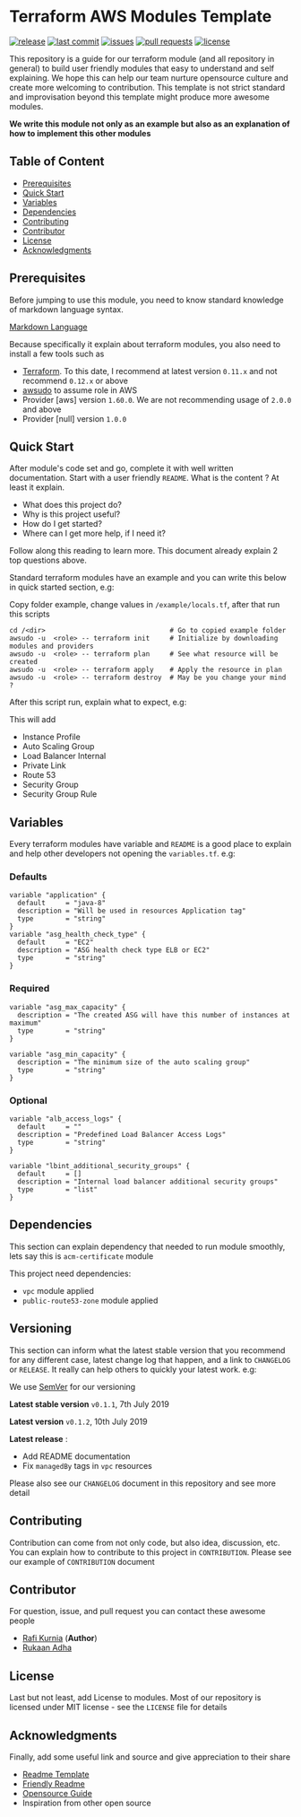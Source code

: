 # Terraform AWS Modules Template

<a href="https://github.com/traveloka/terraform-aws-modules-template/releases"><img alt="release" src="https://img.shields.io/github/tag/traveloka/terraform-aws-modules-template.svg"></a>
<a href="https://github.com/traveloka/terraform-aws-modules-template/commits/master"><img alt="last commit" src="https://img.shields.io/github/last-commit/traveloka/terraform-aws-modules-template.svg"></a>
<a href="https://github.com/traveloka/terraform-aws-modules-template/issues"><img alt="issues" src="https://img.shields.io/github/issues/traveloka/terraform-aws-modules-template.svg"></a>
<a href="https://github.com/traveloka/terraform-aws-modules-template/pulls"><img alt="pull requests" src="https://img.shields.io/github/issues-pr/traveloka/terraform-aws-modules-template.svg"></a>
<a href="https://github.com/traveloka/terraform-aws-modules-template/blob/master/LICENSE"><img alt="license" src="https://img.shields.io/github/license/traveloka/terraform-aws-modules-template.svg"></a>

This repository is a guide for our terraform module (and all repository in general) to build user friendly modules that easy to understand and self explaining. We hope this can help our team nurture opensource culture and create more welcoming to contribution. This template is not strict standard and improvisation beyond this template might produce more awesome modules.

**We write this module not only as an example but also as an explanation of how to implement this other modules**

## Table of Content

- [Prerequisites](#Prerequisites)
- [Quick Start](#Quick-Start)
- [Variables](#Variables)
- [Dependencies](#Dependencies)
- [Contributing](#Contributing)
- [Contributor](#Contributor)
- [License](#License)
- [Acknowledgments](#Acknowledgments)

## Prerequisites

Before jumping to use this module, you need to know standard knowledge of markdown language syntax.

[Markdown Language](https://www.markdownguide.org/basic-syntax)

Because specifically it explain about terraform modules, you also need to install a few tools such as

- [Terraform](https://releases.hashicorp.com/terraform/). To this date, I recommend at latest version `0.11.x` and not recommend `0.12.x` or above
- [awsudo](https://github.com/makethunder/awsudo) to assume role in AWS
- Provider [aws] version `1.60.0`. We are not recommending usage of `2.0.0` and above
- Provider [null] version `1.0.0`

## Quick Start

After module's code set and go, complete it with well written documentation. Start with a user friendly `README`. What is the content ? At least it explain.

- What does this project do?
- Why is this project useful?
- How do I get started?
- Where can I get more help, if I need it?

Follow along this reading to learn more. This document already explain 2 top questions above.

Standard terraform modules have an example and you can write this below in quick started section, e.g:

Copy folder example, change values in `/example/locals.tf`, after that run this scripts

```
cd /<dir>                               # Go to copied example folder
awsudo -u  <role> -- terraform init     # Initialize by downloading modules and providers
awsudo -u  <role> -- terraform plan     # See what resource will be created
awsudo -u  <role> -- terraform apply    # Apply the resource in plan
awsudo -u  <role> -- terraform destroy  # May be you change your mind ?
```

After this script run, explain what to expect, e.g:

This will add

- Instance Profile
- Auto Scaling Group
- Load Balancer Internal
- Private Link
- Route 53
- Security Group
- Security Group Rule

## Variables

Every terraform modules have variable and `README` is a good place to explain and help other developers not opening the `variables.tf`. e.g:

### Defaults

```
variable "application" {
  default     = "java-8"
  description = "Will be used in resources Application tag"
  type        = "string"
}
variable "asg_health_check_type" {
  default     = "EC2"
  description = "ASG health check type ELB or EC2"
  type        = "string"
}

```

### Required

```
variable "asg_max_capacity" {
  description = "The created ASG will have this number of instances at maximum"
  type        = "string"
}

variable "asg_min_capacity" {
  description = "The minimum size of the auto scaling group"
  type        = "string"
}

```

### Optional

```
variable "alb_access_logs" {
  default     = ""
  description = "Predefined Load Balancer Access Logs"
  type        = "string"
}

variable "lbint_additional_security_groups" {
  default     = []
  description = "Internal load balancer additional security groups"
  type        = "list"
}
```

## Dependencies

This section can explain dependency that needed to run module smoothly, lets say this is `acm-certificate` module

This project need dependencies:

- `vpc` module applied
- `public-route53-zone` module applied

## Versioning

This section can inform what the latest stable version that you recommend for any different case, latest change log that happen, and a link to `CHANGELOG` or `RELEASE`. It really can help others to quickly your latest work. e.g:

We use [SemVer](https://semver.org/) for our versioning

**Latest stable version** `v0.1.1`, 7th July 2019

**Latest version** `v0.1.2`, 10th July 2019

**Latest release** :

- Add README documentation
- Fix `managedBy` tags in `vpc` resources

Please also see our `CHANGELOG` document in this repository and see more detail

## Contributing

Contribution can come from not only code, but also idea, discussion, etc. You can explain how to contribute to this project in `CONTRIBUTION`. Please see our example of `CONTRIBUTION` document

## Contributor

For question, issue, and pull request you can contact these awesome people

- [Rafi Kurnia](https://github.com/rafikurnia) (**Author**)
- [Rukaan Adha](https://github.com/Rukaan)

## License

Last but not least, add License to modules. Most of our repository is licensed under MIT license - see the `LICENSE` file for details

## Acknowledgments

Finally, add some useful link and source and give appreciation to their share

- [Readme Template](https://gist.github.com/PurpleBooth/109311bb0361f32d87a2)
- [Friendly Readme](https://rowanmanning.com/posts/writing-a-friendly-readme/)
- [Opensource Guide](https://opensource.guide/starting-a-project/)
- Inspiration from other open source
